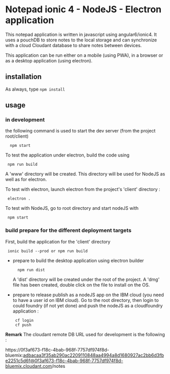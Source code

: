 # Notepad ionic 4 - NodeJS - Electron application
This notepad application is written in javascript using angular6/ionic4.
It uses a pouchDB to store notes to the local storage and can synchronize with a cloud Cloudant database to share notes between devices.

This application can be run either on a mobile (using PWA), in a browser or as a desktop application (using electron).

## installation
As always, type  `npm install`

## usage

### in development
the following command is used to start the dev server (from the project root/client)

      npm start

To test the application under electron, build the code using 

     npm run build

A 'www' directory will be created. This directory will be used for NodeJS as well as for electron.

To test with electron, launch electron from the project's 'client' directory :

     electron .

To test with NodeJS, go to root directory and start nodeJS with 

     npm start

### build prepare for the different deployment targets
First, build the application for the 'client' directory

     ionic build --prod or npm run build

- prepare to build the desktop application using electron builder

        npm run dist

  A 'dist' directory will be created under the root of the project.
  A 'dmg' file has been created, double click on the file to install on the OS.

- prepare to release publish as a nodeJS app on the IBM cloud (you need to have a user id on IBM cloud).
Go to the root directory, then login to could foundry (if not yet done) and push the nodeJS as a cloudfoundry application :

       cf login
       cf push



**Remark**
The cloudant remote DB URL used for development is the following :

https://0f3af673-f18c-4bab-968f-7757df974f8d-bluemix:adbacaa3f35ab290ac2209110848aa4994a8d1680927ac2bb6d3fbe2251c5d6f@0f3af673-f18c-4bab-968f-7757df974f8d-bluemix.cloudant.com/notes